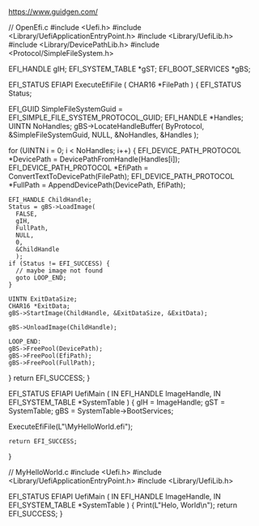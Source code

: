 https://www.guidgen.com/


// OpenEfi.c
#include <Uefi.h>
#include <Library/UefiApplicationEntryPoint.h>
#include <Library/UefiLib.h>
#include <Library/DevicePathLib.h>
#include <Protocol/SimpleFileSystem.h>

EFI_HANDLE gIH;
EFI_SYSTEM_TABLE *gST;
EFI_BOOT_SERVICES *gBS;

EFI_STATUS
EFIAPI
ExecuteEfiFile (
  CHAR16 *FilePath
  ) {
  EFI_STATUS Status;

  EFI_GUID SimpleFileSystemGuid = EFI_SIMPLE_FILE_SYSTEM_PROTOCOL_GUID;
  EFI_HANDLE *Handles;
  UINTN NoHandles;
  gBS->LocateHandleBuffer(
    ByProtocol,
    &SimpleFileSystemGuid,
    NULL,
    &NoHandles,
    &Handles
    );

  for (UINTN i = 0; i < NoHandles; i++) {
    EFI_DEVICE_PATH_PROTOCOL *DevicePath = DevicePathFromHandle(Handles[i]);
    EFI_DEVICE_PATH_PROTOCOL *EfiPath = ConvertTextToDevicePath(FilePath);
    EFI_DEVICE_PATH_PROTOCOL *FullPath = AppendDevicePath(DevicePath, EfiPath);

    EFI_HANDLE ChildHandle;
    Status = gBS->LoadImage(
      FALSE,
      gIH,
      FullPath,
      NULL,
      0,
      &ChildHandle
      );
    if (Status != EFI_SUCCESS) {
      // maybe image not found
      goto LOOP_END;
    }

    UINTN ExitDataSize;
    CHAR16 *ExitData;
    gBS->StartImage(ChildHandle, &ExitDataSize, &ExitData);

    gBS->UnloadImage(ChildHandle);

    LOOP_END:
    gBS->FreePool(DevicePath);
    gBS->FreePool(EfiPath);
    gBS->FreePool(FullPath);
  }
  return EFI_SUCCESS;
}

EFI_STATUS
EFIAPI
UefiMain (
  IN EFI_HANDLE        ImageHandle,
  IN EFI_SYSTEM_TABLE  *SystemTable
  )
{
	gIH = ImageHandle;
	gST = SystemTable;
	gBS = SystemTable->BootServices;

  ExecuteEfiFile(L"\\MyHelloWorld.efi");

	return EFI_SUCCESS;
}


// MyHelloWorld.c
#include <Uefi.h>
#include <Library/UefiApplicationEntryPoint.h>
#include <Library/UefiLib.h>


EFI_STATUS
EFIAPI
UefiMain (
  IN EFI_HANDLE        ImageHandle,
  IN EFI_SYSTEM_TABLE  *SystemTable
  )
{
  Print(L"Helo, World\n"); 
  return EFI_SUCCESS;
}